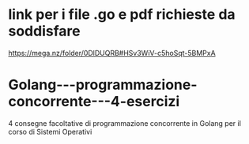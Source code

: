 # link per i file .go e pdf richieste da soddisfare
https://mega.nz/folder/0DlDUQRB#HSv3WiV-c5hoSqt-5BMPxA
# Golang---programmazione-concorrente---4-esercizi
4 consegne facoltative di programmazione concorrente in Golang per il corso di Sistemi Operativi
